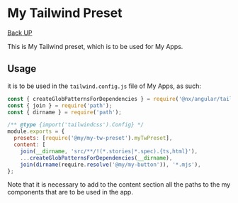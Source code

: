 # My Tailwind Preset

[Back UP](../../README.md)

This is My Tailwind preset, which is to be used for My Apps.

## Usage

it is to be used in the `tailwind.config.js` file of My Apps, as such:

```javascript
const { createGlobPatternsForDependencies } = require('@nx/angular/tailwind');
const { join } = require('path');
const { dirname } = require('path');

/** @type {import('tailwindcss').Config} */
module.exports = {
  presets: [require('@my/my-tw-preset').myTwPreset],
  content: [
    join(__dirname, 'src/**/!(*.stories|*.spec).{ts,html}'), 
    ...createGlobPatternsForDependencies(__dirname), 
    join(dirname(require.resolve('@my/my-button')), '*.mjs'), 
};
```

Note that it is necessary to add to the content section all the paths to the my components that are to be used in the app.
